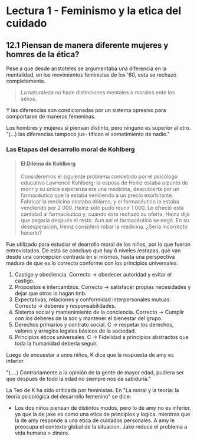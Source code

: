 # Lectura 1 - Feminismo y la etica del cuidado
 
## 12.1 Piensan de manera diferente mujeres y homres de la ética?

Pese a que desde aristoteles se argumentaba una diferencia en la mentalidad, en los movimientos feministas de los '60, esta se rechazó completamente. 

> La naturaleza no hace distinciones mentales o morales ente los sexos.

Y las diferencias son condicionadas por un sistema opresivo para comportarse de maneras femeninas.

Los hombres y mujeres si piensan distinto, pero ninguno es superior al otro. "(...) las diferencias tampoco jus-
tifican el sometimiento de nadie."

### Las Etapas del desarrollo moral de Kohlberg

> #### El Dilema de Kohlberg
> Consideremos el siguiente problema concebido por el psicólogo educativo Lawrence Kohlberg: la esposa de Heinz estaba a punto de morir y su única esperanza era una medicina, descubierta por un farmacéutico que la estaba vendiendo a un precio exorbitante. Fabricar la medicina costaba  dólares, y el farmacéutico la estaba vendiendo por 2 000. Heinz sólo pudo reunir 1 000. Le ofreció esta cantidad al farmacéutico y, cuando éste rechazó su oferta, Heinz dijo que pagaría después el resto. Aun así el farmacéutico se negó. En su desesperación, Heinz consideró robar la medicina. ¿Sería incorrecto hacerlo?

Fue utilizado para estudiar el dearrollo moral de los niños, por lo que fueron entrevistados. De esto se concluyo que hay 6 niveles /estapas, que van desde una concepcion centrada en si mismos, hasta una perspectiva madura de que es lo correcto conforme con los principios universales.

1. Castigo y obediencia. Correcto -> obedecer autoridad y evitar el castigo.
2. Propositos e intercambios. Correcto -> satisfacer propias necesidades y dejar que otros lo hagan tmb.
3. Expectativas, relaciones y conformidad interpersonales mutuas. Correcto -> deberes y responsabilidades.
4. Sistema social y mantenimiento de la conciencia. Correcto -> Cumplir con los deberes de la soc y mantener el bienestar del grupo.
5. Derechos primarios y contrato social. C -> respetar los derechos, valores y arreglos legales básicos de la sociedad.
6. Principios éticos universales. C -> Fidelidad a principios abstractos que toda la humanidad debería seguir.

Luego de encuestar a unos niños, K dice que la respuesta de amy es inferior.

"(....)  Contrariamente a la opinión de la gente de mayor edad, pudiera ser que después de todo la edad no siempre nos da sabiduría."

La Teo de K ha sido criticada por feministas. En "La moral y la
teoría: la teoría psicológica del desarrollo femenino" se dice:
- Los dos niños piensan de distintos modos, pero lo de amy no es inferior, ya que la de jake es como una etica de principios y logica. mientras que la de amy responde a una etica de cuidados personales. A amy le preocupa el contexto global de la situacion. Jake reduce el problema a vida humana > dinero.

